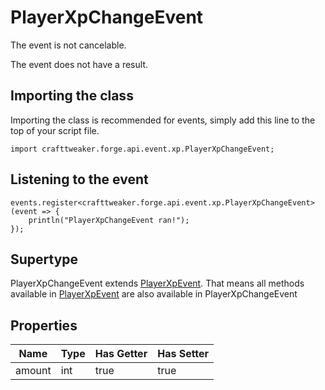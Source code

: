 # PlayerXpChangeEvent

The event is not cancelable.

The event does not have a result.

## Importing the class

Importing the class is recommended for events, simply add this line to the top of your script file.
```zenscript
import crafttweaker.forge.api.event.xp.PlayerXpChangeEvent;
```


## Listening to the event

```zenscript
events.register<crafttweaker.forge.api.event.xp.PlayerXpChangeEvent>(event => {
    println("PlayerXpChangeEvent ran!");
});
```


## Supertype

PlayerXpChangeEvent extends [PlayerXpEvent](/forge/api/event/xp/PlayerXpEvent). That means all methods available in [PlayerXpEvent](/forge/api/event/xp/PlayerXpEvent) are also available in PlayerXpChangeEvent

## Properties

|  Name  | Type | Has Getter | Has Setter |
|--------|------|------------|------------|
| amount | int  | true       | true       |

